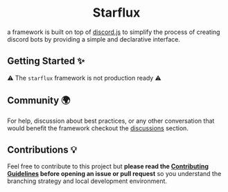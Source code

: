 <h1 align="center">
  Starflux
</h1>

a framework is built on top of [discord.js] to simplify the process of creating 
discord bots by providing a simple and declarative interface. 

## Getting Started ✨

⚠️ The `starflux` framework is not production ready ⚠️

## Community 🌍

For help, discussion about best practices, or any other conversation that would benefit the framework checkout the [discussions] section.

## Contributions 💡

Feel free to contribute to this project but **please read the [Contributing Guidelines](CONTRIBUTING.md) before opening an issue or pull request** so you understand the branching strategy and local development environment.

[discussions]: https://github.com/saud-alnasser/starflux/discussions
[discord.js]: https://discord.js.org/